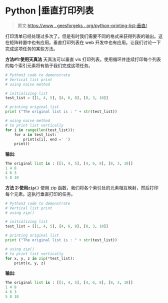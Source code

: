 # Python |垂直打印列表

> 原文:[https://www . geesforgeks . org/python-printing-list-垂直/](https://www.geeksforgeeks.org/python-printing-list-vertically/)

打印清单已经处理过多次了。但是有时我们需要不同的格式来获得列表的输出。这在矩阵转置中也有应用。垂直打印列表在 web 开发中也有应用。让我们讨论一下完成这项任务的某些方法。

**方法#1:使用天真法**
天真法可以垂直 vis 打印列表。使用循环并连续打印每个列表的每个索引元素将有助于我们完成这项任务。

```py
# Python3 code to demonstrate 
# Vertical list print 
# using naive method 

# initializing list  
test_list = [[1, 4, 5], [4, 6, 8], [8, 3, 10]]

# printing original list
print ("The original list is : " + str(test_list))

# using naive method  
# to print list vertically
for i in range(len(test_list)):
    for x in test_list:
        print(x[i], end =' ')
    print()
```

**输出:**

```py
The original list is : [[1, 4, 5], [4, 6, 8], [8, 3, 10]]
1 4 8 
4 6 3 
5 8 10 

```

**方法 2:使用`zip()`**
使用 zip 函数，我们将各个索引处的元素相互映射，然后打印每个元素。这执行垂直打印的任务。

```py
# Python3 code to demonstrate 
# Vertical list print 
# using zip()

# initializing list  
test_list = [[1, 4, 5], [4, 6, 8], [8, 3, 10]]

# printing original list
print ("The original list is : " + str(test_list))

# using zip() 
# to print list vertically
for x, y, z in zip(*test_list):
    print(x, y, z)
```

**输出:**

```py
The original list is : [[1, 4, 5], [4, 6, 8], [8, 3, 10]]
1 4 8
4 6 3
5 8 10

```
